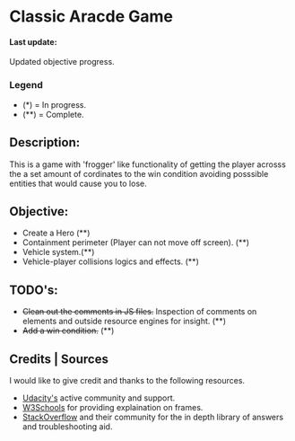 # Classic Aracde Game

#### Last update: 
Updated objective progress.

### Legend
- (*) = In progress.
- (**) = Complete.

## Description:

This is a game with 'frogger' like functionality of getting the player acrosss the a set amount of cordinates to the win condition avoiding posssible entities that would cause you to lose.

## Objective:
- Create a Hero (**)
- Containment perimeter (Player can not move off screen). (**)
- Vehicle system.(**)
- Vehicle-player collisions logics and effects. (**)

## TODO's:
- ~~Clean out the comments in JS files.~~ Inspection of comments on elements and outside resource engines for insight. (**)
- ~~Add a win condition.~~ (**)

## Credits | Sources

I would like to give credit and thanks to the following resources.

- [Udacity's](https://discussions.udacity.com/) active community and support.
- [W3Schools](https://www.w3schools.com/default.asp) for providing explaination on frames.
- [StackOverflow](https://stackoverflow.com/) and their community for the in depth library of answers and troubleshooting aid.